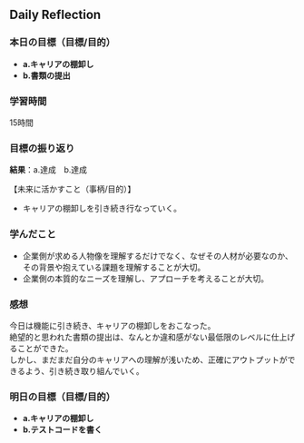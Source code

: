 ## Daily Reflection

### 本日の目標（目標/目的）
- **a.キャリアの棚卸し**  
- **b.書類の提出**  

### 学習時間
15時間

### 目標の振り返り
**結果**：a.達成　b.達成

【未来に活かすこと（事柄/目的）】
- キャリアの棚卸しを引き続き行なっていく。

### 学んだこと

- 企業側が求める人物像を理解するだけでなく、なぜその人材が必要なのか、その背景や抱えている課題を理解することが大切。
- 企業側の本質的なニーズを理解し、アプローチを考えることが大切。

### 感想
今日は機能に引き続き、キャリアの棚卸しをおこなった。  
絶望的と思われた書類の提出は、なんとか違和感がない最低限のレベルに仕上げることができた。  
しかし、まだまだ自分のキャリアへの理解が浅いため、正確にアウトプットができるよう、引き続き取り組んでいく。  

### 明日の目標（目標/目的）
- **a.キャリアの棚卸し**
- **b.テストコードを書く**  

